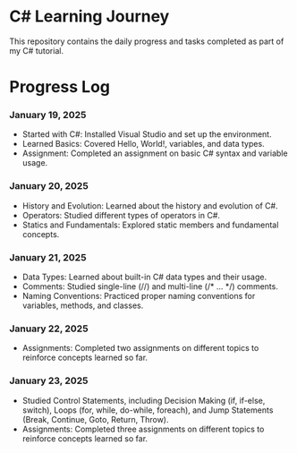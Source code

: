 # C# Learning Journey
This repository contains the daily progress and tasks completed as part of my C# tutorial.

# Progress Log
### January 19, 2025
- Started with C#: Installed Visual Studio and set up the environment.
- Learned Basics: Covered Hello, World!, variables, and data types.
- Assignment: Completed an assignment on basic C# syntax and variable usage.
### January 20, 2025
- History and Evolution: Learned about the history and evolution of C#.
- Operators: Studied different types of operators in C#.
- Statics and Fundamentals: Explored static members and fundamental concepts.
### January 21, 2025
- Data Types: Learned about built-in C# data types and their usage.
- Comments: Studied single-line (//) and multi-line (/* ... */) comments.
- Naming Conventions: Practiced proper naming conventions for variables, methods, and classes.
### January 22, 2025
- Assignments: Completed two assignments on different topics to reinforce concepts learned so far.
### January 23, 2025
- Studied Control Statements, including Decision Making (if, if-else, switch), Loops (for, while, do-while, foreach), and Jump Statements (Break, Continue, Goto, Return, Throw).
- Assignments: Completed three assignments on different topics to reinforce concepts learned so far.
